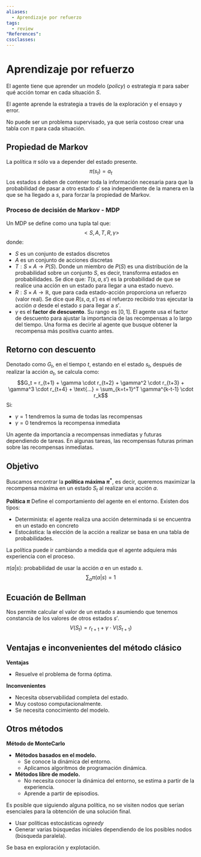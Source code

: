 ```yaml
---
aliases:
  - Aprendizaje por refuerzo
tags:
  - review
"References":
cssclasses:
---
```

# Aprendizaje por refuerzo

El agente tiene que aprender un modelo (*policy*) o estrategia $\pi$ para saber qué acción tomar en cada situación $S$.

El agente aprende la estrategia a través de la exploración y el ensayo y error. 

No puede ser un problema supervisado, ya que sería costoso crear una tabla con $\pi$ para cada situación.

## Propiedad de Markov

La política $\pi$ sólo va a depender del estado presente.
$$\pi(s_t) = a_t$$
Los estados $s$ deben de contener toda la información necesaria para que la probabilidad de pasar a otro estado $s'$ sea independiente de la manera en la que se ha llegado a $s$, para forzar la propiedad de Markov.

### Proceso de decisión de Markov - MDP

Un MDP se define como una tupla tal que:
$$<S, A, T, R, \gamma>$$
donde:
- $S$ es un conjunto de estados discretos
- $A$ es un conjunto de acciones discretas
- $T: S \times A \rightarrow P(S)$. Donde un miembro de $P(S)$ es una distribución de la probabilidad sobre un conjunto $S$, es decir, transforma estados en probabilidades. Se dice que: $T(s, a, s')$ es la probabilidad de que se realice una acción en un estado para llegar a una estado nuevo.
- $R: S \times A \rightarrow \mathbb{R}$, que para cada estado-acción proporciona un refuerzo (valor real). Se dice que $R(s,a,s')$ es el refuerzo recibido tras ejecutar la acción $a$ desde el estado $s$ para llegar a $s'$.
- $\gamma$ es el **factor de descuento**. Su rango es $[0, 1]$. El agente usa el factor de descuento para ajustar la importancia de las recompensas a lo largo del tiempo. Una forma es decirle al agente que busque obtener la recompensa más positiva cuanto antes.

## Retorno con descuento

Denotado como $G_t$, en el tiempo $t$, estando en el estado $s_t$, después de realizar la acción $a_t$, se calcula como:
$$G_t = r_{t+1} + \gamma \cdot r_{t+2} + \gamma^2 \cdot r_{t+3} + \gamma^3 \cdot r_{t+4} + \text{...} = \sum_{k=t+1}^T \gamma^{k-t-1} \cdot r_k$$
Si:
- $\gamma = 1$ tendremos la suma de todas las recompensas
- $\gamma = 0$ tendremos la recompensa inmediata

Un agente da importancia a recompensas inmediatas y futuras dependiendo de tareas. En algunas tareas, las recompensas futuras priman sobre las recompensas inmediatas. 

## Objetivo

Buscamos encontrar la **política máxima $\pi^*$**, es decir, queremos maximizar la recompensa máxima en un estado $S_t$ al realizar una acción $a$.

**Política $\pi$**
Define el comportamiento del agente en el entorno. Existen dos tipos:
- Determinista: el agente realiza una acción determinada si se encuentra en un estado en concreto
- Estocástica: la elección de la acción a realizar se basa en una tabla de probabilidades.

La política puede ir cambiando a medida que el agente adquiera más experiencia con el proceso.

$\pi(a | s)$: probabilidad de usar la acción $a$ en un estado $s$.
$$\sum_a \pi(a|s) = 1$$
## Ecuación de Bellman

Nos permite calcular el valor de un estado $s$ asumiendo que tenemos constancia de los valores de otros estados $s'$.
$$V(S_t) = r_{t+1} + \gamma \cdot V(S_{t+1})$$

## Ventajas e inconvenientes del método clásico

**Ventajas**
- Resuelve el problema de forma óptima.

**Inconvenientes**
- Necesita observabilidad completa del estado.
- Muy costoso computacionalmente.
- Se necesita conocimiento del modelo.

## Otros métodos

**Método de MonteCarlo**
- **Métodos basados en el modelo.**
	- Se conoce la dinámica del entorno. 
	- Aplicamos algoritmos de programación dinámica.
- **Métodos libre de modelo.**
	- No necesita conocer la dinámica del entorno, se estima a partir de la experiencia.
	- Aprende a partir de episodios. 

Es posible que siguiendo alguna política, no se visiten nodos que serían esenciales para la obtención de una solución final. 
- Usar políticas estocásticas o*greedy*
- Generar varias búsquedas iniciales dependiendo de los posibles nodos (búsqueda paralela).

Se basa en exploración y explotación.
